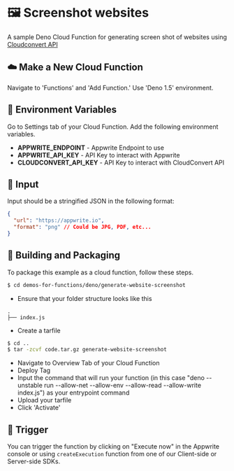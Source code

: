 # 🖼️ Screenshot websites
A sample Deno Cloud Function for generating screen shot of websites using [Cloudconvert API](https://cloudconvert.com/api/v2)

## ☁️ Make a New Cloud Function
Navigate to 'Functions' and 'Add Function.'
Use 'Deno 1.5' environment.

## 📝 Environment Variables
Go to Settings tab of your Cloud Function. Add the following environment variables.

* **APPWRITE_ENDPOINT** - Appwrite Endpoint to use 
* **APPWRITE_API_KEY** - API Key to interact with Appwrite
* **CLOUDCONVERT_API_KEY** - API Key to interact with CloudConvert API

## 📩 Input

Input should be a stringified JSON in the following format:

```json
{
  "url": "https://appwrite.io",
  "format": "png" // Could be JPG, PDF, etc...
}
```

## 🚀 Building and Packaging
To package this example as a cloud function, follow these steps.

```bash
$ cd demos-for-functions/deno/generate-website-screenshot
```

* Ensure that your folder structure looks like this 
```
.
├── index.js
```
* Create a tarfile

```bash
$ cd ..
$ tar -zcvf code.tar.gz generate-website-screenshot
```

* Navigate to Overview Tab of your Cloud Function
* Deploy Tag
* Input the command that will run your function (in this case "deno --unstable run --allow-net --allow-env --allow-read --allow-write index.js") as your entrypoint command
* Upload your tarfile 
* Click 'Activate'

## 🎯 Trigger
You can trigger the function by clicking on "Execute now" in the Appwrite console or using `createExecution` function from one of our Client-side or Server-side SDKs. 
